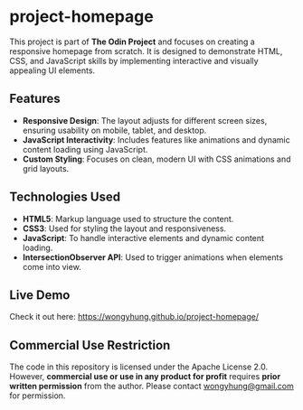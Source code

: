 # project-homepage

This project is part of **The Odin Project** and focuses on creating a responsive homepage from scratch. It is designed to demonstrate HTML, CSS, and JavaScript skills by implementing interactive and visually appealing UI elements.

## Features
- **Responsive Design**: The layout adjusts for different screen sizes, ensuring usability on mobile, tablet, and desktop.
- **JavaScript Interactivity**: Includes features like animations and dynamic content loading using JavaScript.
- **Custom Styling**: Focuses on clean, modern UI with CSS animations and grid layouts.

## Technologies Used
- **HTML5**: Markup language used to structure the content.
- **CSS3**: Used for styling the layout and responsiveness.
- **JavaScript**: To handle interactive elements and dynamic content loading.
- **IntersectionObserver API**: Used to trigger animations when elements come into view.

## Live Demo
Check it out here: https://wongyhung.github.io/project-homepage/

## Commercial Use Restriction
The code in this repository is licensed under the Apache License 2.0. However, **commercial use or use in any product for profit** requires **prior written permission** from the author.
Please contact wongyhung@gmail.com for permission.
